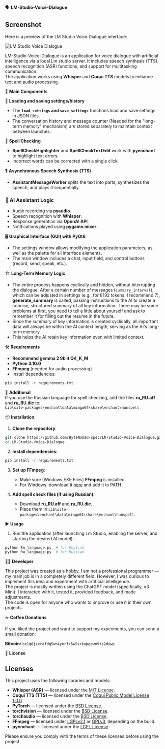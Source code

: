 🗣️ **LM-Studio-Voice-Dialogue**

## Screenshot  
Here is a preview of the LM Studio Voice Dialogue interface:  

![LM Studio Voice Dialogue](media/screenshot.png)

LM-Studio-Voice-Dialogue is an application for voice dialogue with artificial intelligence via a local Lm studio server. It includes speech synthesis (TTS), speech recognition (ASR) functions, and support for multitasking communication.  
The application works using **Whisper** and **Coqui TTS** models to enhance text and audio processing.

🚀 **Main Components**

🔧 **Loading and saving settings/history** 
- The **`load_settings` and `save_settings`** functions load and save settings in JSON files. 
- The conversation history and message counter (Needed for the "long-term memory" mechanism) are stored separately to maintain context between launches.

📝 **Spell Checking**  
- **SpellCheckHighlighter** and **SpellCheckTextEdit** work with **pyenchant** to highlight text errors.  
- Incorrect words can be corrected with a single click.

🎙️ **Asynchronous Speech Synthesis (TTS)**  
- **AssistantMessageWorker** splits the text into parts, synthesizes the speech, and plays it sequentially.

### 🧠 **AI Assistant Logic**  
- Audio recording via **pyaudio**.  
- Speech recognition with **Whisper**.  
- Response generation via **OpenAI API**.  
- Notifications played using **pygame.mixer**.

🖥️ **Graphical Interface (GUI) with PyQt6**  
- The settings window allows modifying the application parameters, as well as the palette for all interface elements.  
- The main window includes a chat, input field, and control buttons (record, send, speak, etc.).

🏗️ **Long-Term Memory Logic**  
- The entire process happens cyclically and hidden, without interrupting the dialogue. After a certain number of messages (`summary_interval`), which can be adjusted in settings (e.g., for 8192 tokens, I recommend 7), **generate_summary** is called, passing instructions to the AI to create a concise, structured summary of all key information. There may be some problems at first, you need to tell a little about yourself and ask to remember it for filling out the resume in the future.
- Since the summary of key information is created cyclically, all important data will always be within the AI context length, serving as the AI's long-term memory.  
- This helps the AI retain key information even with limited context.

🛠️ **Requirements**  
- **Recommend gemma 2 9b it Q4_K_M**  
- **Python 3.10.0**  
- **FFmpeg** (needed for audio processing)  
- Install dependencies:  

```bash
pip install -r requirements.txt
```

🔹 **Additional**  
If you use the Russian language for spell checking, add the files **ru_RU.aff** and **ru_RU.dic** to:  
`Lib\site-packages\enchant\data\mingw64\share\enchant\hunspell`

📦 **Installation**

1. **Clone the repository**:  

```bash
git clone https://github.com/ByteNomad-spec/LM-Studio-Voice-Dialogue.git
cd LM-Studio-Voice-Dialogue
```

2. **Install dependencies**:  

```bash
pip install -r requirements.txt
```

3. **Set up FFmpeg**:  
   - Make sure (Windows EXE Files) **FFmpeg** is installed.  
   - For Windows, download it [here](https://ffmpeg.org/download.html) and add it to PATH.

4. **Add spell check files (if using Russian)**:  
   - Download **ru_RU.aff** and **ru_RU.dic**.  
   - Place them in `Lib\site-packages\enchant\data\mingw64\share\enchant\hunspell`.

▶️ **Usage**

1. Run the application (after launching Lm Studio, enabling the server, and starting the desired AI model):  

```bash
python En_language.py  # for English  
python Ru_language.py  # for Russian  
```

👨‍💻 **Developer**

This project was created as a hobby. I am not a professional programmer — my main job is in a completely different field. However, I was curious to implement this idea and experiment with artificial intelligence.  
The project is mostly written using the ChatGPT model (specifically, o3 Mini). I interacted with it, tested it, provided feedback, and made adjustments.  
The code is open for anyone who wants to improve or use it in their own projects.

☕ **Coffee Donations**

If you liked the project and want to support my experiments, you can send a small donation:  

**Bitcoin:** `bc1q0jzxrafdq5wn4yerfx5w5sckupepwn9ts2dxwp`

📜 **License**

## Licenses

This project uses the following libraries and models:

- **Whisper (ASR)** — licensed under the [MIT License](https://opensource.org/licenses/MIT).
- **Coqui TTS (TTS)** — licensed under the [Coqui Public Model License 1.0.0](https://github.com/coqui-ai/TTS/blob/main/LICENSE).
- **PyTorch** — licensed under the [BSD License](https://opensource.org/licenses/BSD-3-Clause).
- **torchvision** — licensed under the [BSD License](https://opensource.org/licenses/BSD-3-Clause).
- **torchaudio** — licensed under the [BSD License](https://opensource.org/licenses/BSD-3-Clause).
- **FFmpeg** — licensed under [LGPLv2.1](https://www.ffmpeg.org/legal.html) or [GPLv3](https://www.ffmpeg.org/legal.html), depending on the build.
- **pyenchant** — licensed under the [LGPL License](https://opensource.org/licenses/LGPL-3.0).

Please ensure you comply with the terms of these licenses before using the project.
